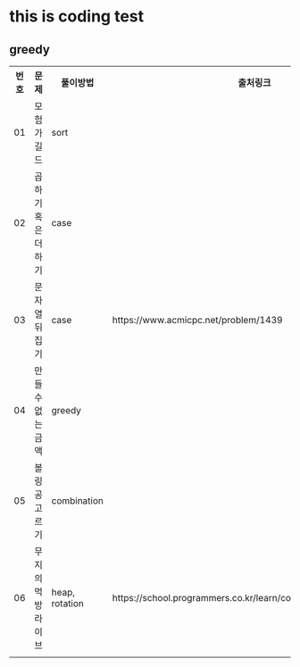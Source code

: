 <h1>this is coding test</h1>

<h2>greedy</h2>
<table>
    <tr>
        <th scope="col">번호</td>
        <th scope="col">문제</td>
        <th scope="col">풀이방법</td>
        <th scope="col">출처링크</td>
        <th scope="col">다시풀기</td>
    </tr>
    <tr>
        <td>01</td>
        <td>모험가 길드</td>
        <td>sort</td>
        <td></td>
        <td>1</td>
    </tr>
    <tr>
        <td>02</td>
        <td>곱하기 혹은 더하기</td>
        <td>case</td>
        <td></td>
        <td>1</td>
    </tr>
    <tr>
        <td>03</td>
        <td>문자열 뒤집기</td>
        <td>case</td>
        <td>https://www.acmicpc.net/problem/1439</td>
        <td>1</td>
    </tr>
    <tr>
        <td>04</td>
        <td>만들 수 없는 금액</td>
        <td>greedy</td>
        <td></td>
        <td>AGAIN</td>
    </tr>
    <tr>
        <td>05</td>
        <td>볼링공 고르기</td>
        <td>combination</td>
        <td></td>
        <td>NO</td>
    </tr>
    <tr>
        <td>06</td>
        <td>무지의 먹방 라이브</td>
        <td>heap, rotation</td>
        <td>https://school.programmers.co.kr/learn/courses/30/lessons/42891</td>
        <td>AGAIN</td>
    </tr>
    <tr>
        <td></td>
        <td></td>
        <td></td>
        <td></td>
        <td></td>
    </tr>
</table>